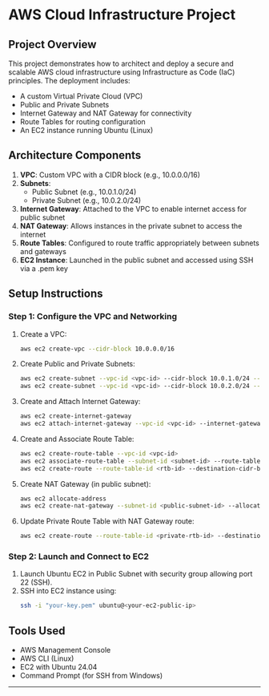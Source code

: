 # AWS Cloud Infrastructure Project

## Project Overview

This project demonstrates how to architect and deploy a secure and scalable AWS cloud infrastructure using Infrastructure as Code (IaC) principles. The deployment includes:
- A custom Virtual Private Cloud (VPC)
- Public and Private Subnets
- Internet Gateway and NAT Gateway for connectivity
- Route Tables for routing configuration
- An EC2 instance running Ubuntu (Linux)

## Architecture Components

1. **VPC**: Custom VPC with a CIDR block (e.g., 10.0.0.0/16)
2. **Subnets**:
    - Public Subnet (e.g., 10.0.1.0/24)
    - Private Subnet (e.g., 10.0.2.0/24)
3. **Internet Gateway**: Attached to the VPC to enable internet access for public subnet
4. **NAT Gateway**: Allows instances in the private subnet to access the internet
5. **Route Tables**: Configured to route traffic appropriately between subnets and gateways
6. **EC2 Instance**: Launched in the public subnet and accessed using SSH via a .pem key

## Setup Instructions

### Step 1: Configure the VPC and Networking

1. Create a VPC:
   ```bash
   aws ec2 create-vpc --cidr-block 10.0.0.0/16
   ```

2. Create Public and Private Subnets:
   ```bash
   aws ec2 create-subnet --vpc-id <vpc-id> --cidr-block 10.0.1.0/24 --availability-zone <zone>
   aws ec2 create-subnet --vpc-id <vpc-id> --cidr-block 10.0.2.0/24 --availability-zone <zone>
   ```

3. Create and Attach Internet Gateway:
   ```bash
   aws ec2 create-internet-gateway
   aws ec2 attach-internet-gateway --vpc-id <vpc-id> --internet-gateway-id <igw-id>
   ```

4. Create and Associate Route Table:
   ```bash
   aws ec2 create-route-table --vpc-id <vpc-id>
   aws ec2 associate-route-table --subnet-id <subnet-id> --route-table-id <rtb-id>
   aws ec2 create-route --route-table-id <rtb-id> --destination-cidr-block 0.0.0.0/0 --gateway-id <igw-id>
   ```

5. Create NAT Gateway (in public subnet):
   ```bash
   aws ec2 allocate-address
   aws ec2 create-nat-gateway --subnet-id <public-subnet-id> --allocation-id <eip-alloc-id>
   ```

6. Update Private Route Table with NAT Gateway route:
   ```bash
   aws ec2 create-route --route-table-id <private-rtb-id> --destination-cidr-block 0.0.0.0/0 --nat-gateway-id <nat-id>
   ```

### Step 2: Launch and Connect to EC2

1. Launch Ubuntu EC2 in Public Subnet with security group allowing port 22 (SSH).
2. SSH into EC2 instance using:
   ```bash
   ssh -i "your-key.pem" ubuntu@<your-ec2-public-ip>
   ```

## Tools Used

- AWS Management Console
- AWS CLI (Linux)
- EC2 with Ubuntu 24.04
- Command Prompt (for SSH from Windows)


---
